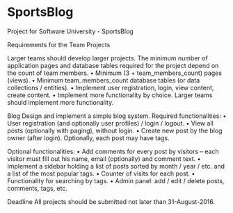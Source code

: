 # SportsBlog
Project for Software University - SportsBlog


Requirements for the Team Projects

Larger teams should develop larger projects. The minimum number of application pages and database tables
required for the project depend on the count of team members.
•	Minimum (3 + team_members_count) pages (views).
•	Minimum team_members_count database tables (or data collections / entities).
•	Implement user registration, login, view content, create content.
•	Implement more functionality by choice. Larger teams should implement more functionality.


Blog
Design and implement a simple blog system.
Required functionalities:
    •	User registration (and optionally user profiles) / login / logout.
    •	View all posts (optionally with paging), without login.
    •	Create new post by the blog owner (after login). Optionally, each post may have tags.

Optional functionalities:
    •	Add comments for every post by visitors – each visitor must fill out his name, email (optionally) and comment text.
    •	Implement a sidebar holding a list of posts sorted by month / year / etc. and a list of the most popular tags.
    •	Counter of visits for each post.
    •	Functionality for searching by tags.
    •	Admin panel: add / edit / delete posts, comments, tags, etc.


Deadline
All projects should be submitted not later than 31-August-2016.

